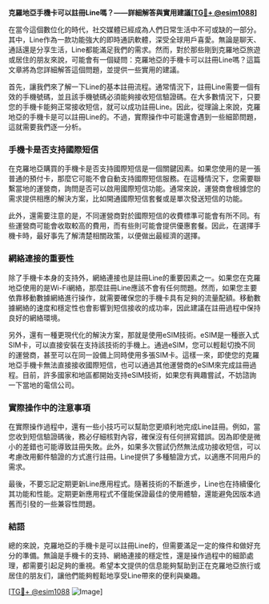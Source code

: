 **克羅地亞手機卡可以註冊Line嗎？——詳細解答與實用建議[[TG💪+ @esim1088](https://t.me/s/esim1088)]**

在當今這個數位化的時代，社交媒體已經成為人們日常生活中不可或缺的一部分。其中，Line作為一款功能強大的即時通訊軟體，深受全球用戶喜愛。無論是聊天、通話還是分享生活，Line都能滿足我們的需求。然而，對於那些剛到克羅地亞旅遊或居住的朋友來說，可能會有一個疑問：克羅地亞的手機卡可以註冊Line嗎？這篇文章將為您詳細解答這個問題，並提供一些實用的建議。

首先，讓我們來了解一下Line的基本註冊流程。通常情況下，註冊Line需要一個有效的手機號碼，並且該手機號碼必須能夠接收短信驗證碼。在大多數情況下，只要您的手機卡能夠正常接收短信，就可以成功註冊Line。因此，從理論上來說，克羅地亞的手機卡是可以註冊Line的。不過，實際操作中可能還會遇到一些細節問題，這就需要我們逐一分析。

### 手機卡是否支持國際短信

在克羅地亞購買的手機卡是否支持國際短信是一個關鍵因素。如果您使用的是一張普通的預付卡，那麼它可能不會自動支持國際短信服務。在這種情況下，您需要聯繫當地的運營商，詢問是否可以啟用國際短信功能。通常來說，運營商會根據您的需求提供相應的解決方案，比如開通國際短信套餐或是單次發送短信的功能。

此外，還需要注意的是，不同運營商對於國際短信的收費標準可能會有所不同。有些運營商可能會收取較高的費用，而有些則可能會提供優惠套餐。因此，在選擇手機卡時，最好事先了解清楚相關政策，以便做出最經濟的選擇。

### 網絡連接的重要性

除了手機卡本身的支持外，網絡連接也是註冊Line的重要因素之一。如果您在克羅地亞使用的是Wi-Fi網絡，那麼註冊Line應該不會有任何問題。然而，如果您主要依靠移動數據網絡進行操作，就需要確保您的手機卡具有足夠的流量配額。移動數據網絡的速度和穩定性也會影響到短信接收的成功率，因此建議在註冊過程中保持良好的網絡環境。

另外，還有一種更現代化的解決方案，那就是使用eSIM技術。eSIM是一種嵌入式SIM卡，可以直接安裝在支持該技術的手機上。通過eSIM，您可以輕鬆切換不同的運營商，甚至可以在同一設備上同時使用多張SIM卡。這樣一來，即使您的克羅地亞手機卡無法直接接收國際短信，也可以通過其他運營商的eSIM來完成註冊過程。目前，許多國家和地區都開始支持eSIM技術，如果您有興趣嘗試，不妨諮詢一下當地的電信公司。

### 實際操作中的注意事項

在實際操作過程中，還有一些小技巧可以幫助您更順利地完成Line註冊。例如，當您收到短信驗證碼後，務必仔細核對內容，確保沒有任何拼寫錯誤。因為即使是微小的差錯也可能導致註冊失敗。此外，如果多次嘗試仍然無法成功接收短信，可以考慮改用郵件驗證的方式進行註冊。Line提供了多種驗證方式，以適應不同用戶的需求。

最後，不要忘記定期更新Line應用程式。隨著技術的不斷進步，Line也在持續優化其功能和性能。定期更新應用程式不僅能保證最佳的使用體驗，還能避免因版本過舊而引發的一些兼容性問題。

### 結語

總的來說，克羅地亞的手機卡是可以註冊Line的，但需要滿足一定的條件和做好充分的準備。無論是手機卡的支持、網絡連接的穩定性，還是操作過程中的細節處理，都需要引起足夠的重視。希望本文提供的信息能夠幫助到正在克羅地亞旅行或居住的朋友们，讓他們能夠輕鬆地享受Line帶來的便利與樂趣。

[[TG💪+ @esim1088](https://t.me/s/esim1088) ![Image](https://i.postimg.cc/4NQfJmqS/Snipaste-2025-05-13-00-14-12.png)]